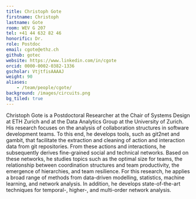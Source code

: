 ```yaml
---
title: Christoph Gote
firstname: Christoph
lastname: Gote
room: WEV G 207
tel: +41 44 632 82 46
honorific: Dr.
role: Postdoc
email: cgote@ethz.ch
github: gotec
website: https://www.linkedin.com/in/cgote
orcid: 0000-0002-0382-1336
gscholar: VtjtfisAAAAJ
weight: 90
aliases:
    - /team/people/cgote/
background: /images/circuits.png
bg_tiled: true
---
```

Christoph Gote is a Postdoctoral Researcher at the Chair of Systems Design at ETH Zurich and at the Data Analytics Group at the University of Zurich. His research focuses on the analysis of collaboration structures in software development teams. To this end, he develops tools, such as git2net and gambit, that facilitate the extraction and cleaning of action and interaction data from git repositories. From these actions and interactions, he subsequently derives fine-grained social and technical networks. Based on these networks, he studies topics such as the optimal size for teams, the relationship between coordination structures and team productivity, the emergence of hierarchies, and team resilience. For this research, he applies a broad range of methods from data-driven modelling, statistics, machine learning, and network analysis. In addition, he develops state-of-the-art techniques for temporal-, higher-, and multi-order network analysis.

